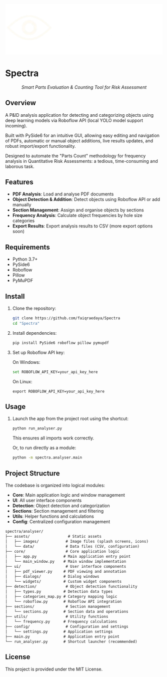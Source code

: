
<p align="center">
  <img src="spectra/analyser/assets/images/spectra_splash.png" alt="Spectra Logo" />
</p>
<p style="text-align:center;"></p>

# Spectra

<p align="center">
   <i>
      Smart Parts Evaluation &amp; Counting Tool for Risk Assessment
   </i>
</p>

## Overview 

A P&ID analysis application for detecting and categorizing objects using deep learning models via Roboflow API (local YOLO model support incoming).

Built with PySide6 for an intuitive GUI, allowing easy editing and navigation of PDFs, automatic or manual object additions, live results updates, and robust import/export functionality. 

Designed to automate the "Parts Count" methodology for frequency analysis in Quantitative Risk Assessments: a tedious, time-consuming and laborous task.

## Features

- **PDF Analysis**: Load and analyse PDF documents
- **Object Detection & Addition**: Detect objects using Roboflow API or add manually
- **Section Management**: Assign and organise objects by sections
- **Frequency Analysis**: Calculate object frequencies by hole size categories
- **Export Results**: Export analysis results to CSV (more export options soon)

## Requirements 
- Python 3.7+
- PySide6
- Roboflow
- Pillow
- PyMuPDF

## Install

1. Clone the repository:
   ```bash
   git clone https://github.com/faiqraedaya/Spectra
   cd "Spectra"
   ```

2. Install dependencies:
   ```bash
   pip install PySide6 roboflow pillow pymupdf
   ```

3. Set up Roboflow API key:

   On Windows:
   ```bash
   set ROBOFLOW_API_KEY=your_api_key_here
   ```

   On Linux:
   ```bash:
   export ROBOFLOW_API_KEY=your_api_key_here
   ```
## Usage 

1. Launch the app from the project root using the shortcut:
   ```bash
   python run_analyser.py
   ```
   This ensures all imports work correctly.

   Or, to run directly as a module:
   ```bash
   python -m spectra.analyser.main
   ```

## Project Structure

The codebase is organized into logical modules:
- **Core**: Main application logic and window management
- **UI**: All user interface components
- **Detection**: Object detection and categorization
- **Sections**: Section management and filtering
- **Utils**: Helper functions and calculations
- **Config**: Centralized configuration management 

```
spectra/analyser/
├── assets/                 # Static assets
│   ├── images/            # Image files (splash screens, icons)
│   └── data/              # Data files (CSV, configuration)
├── core/                  # Core application logic
│   ├── app.py            # Main application entry point
│   └── main_window.py    # Main window implementation
├── ui/                    # User interface components
│   ├── pdf_viewer.py     # PDF viewing and annotation
│   ├── dialogs/          # Dialog windows
│   └── widgets/          # Custom widget components
├── detection/             # Object detection functionality
│   ├── types.py          # Detection data types
│   ├── categories_map.py # Category mapping logic
│   └── roboflow.py       # Roboflow API integration
├── sections/              # Section management
│   └── sections.py       # Section data and operations
├── utils/                 # Utility functions
│   └── frequency.py      # Frequency calculations
├── config/                # Configuration and settings
│   └── settings.py       # Application settings
├── main.py               # Application entry point
└── run_analyser.py       # Shortcut launcher (recommended)
```

## License

This project is provided under the MIT License.